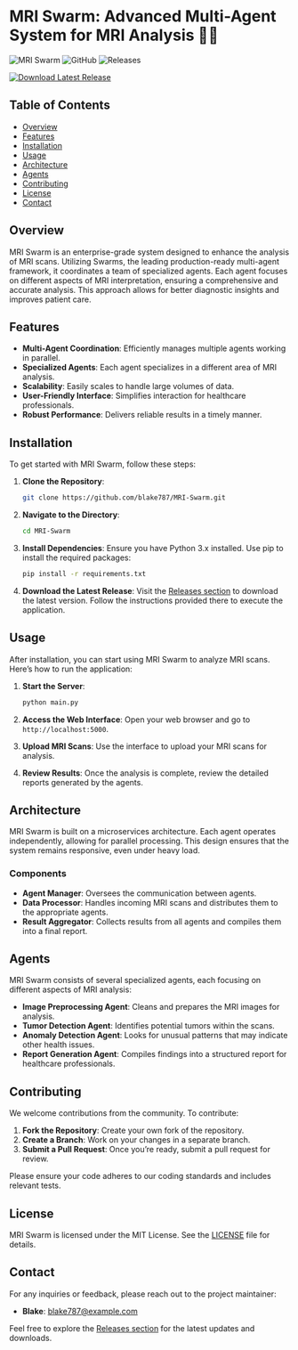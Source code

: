# MRI Swarm: Advanced Multi-Agent System for MRI Analysis 🧠✨

![MRI Swarm](https://img.shields.io/badge/MRI%20Swarm-v1.0-blue.svg) ![GitHub](https://img.shields.io/badge/GitHub-MRI%20Swarm-orange.svg) ![Releases](https://img.shields.io/badge/Releases-v1.0-brightgreen.svg)

[![Download Latest Release](https://img.shields.io/badge/Download%20Latest%20Release-Click%20Here-brightblue.svg)](https://github.com/blake787/MRI-Swarm/releases)

## Table of Contents
- [Overview](#overview)
- [Features](#features)
- [Installation](#installation)
- [Usage](#usage)
- [Architecture](#architecture)
- [Agents](#agents)
- [Contributing](#contributing)
- [License](#license)
- [Contact](#contact)

## Overview
MRI Swarm is an enterprise-grade system designed to enhance the analysis of MRI scans. Utilizing Swarms, the leading production-ready multi-agent framework, it coordinates a team of specialized agents. Each agent focuses on different aspects of MRI interpretation, ensuring a comprehensive and accurate analysis. This approach allows for better diagnostic insights and improves patient care.

## Features
- **Multi-Agent Coordination**: Efficiently manages multiple agents working in parallel.
- **Specialized Agents**: Each agent specializes in a different area of MRI analysis.
- **Scalability**: Easily scales to handle large volumes of data.
- **User-Friendly Interface**: Simplifies interaction for healthcare professionals.
- **Robust Performance**: Delivers reliable results in a timely manner.

## Installation
To get started with MRI Swarm, follow these steps:

1. **Clone the Repository**:
   ```bash
   git clone https://github.com/blake787/MRI-Swarm.git
   ```

2. **Navigate to the Directory**:
   ```bash
   cd MRI-Swarm
   ```

3. **Install Dependencies**:
   Ensure you have Python 3.x installed. Use pip to install the required packages:
   ```bash
   pip install -r requirements.txt
   ```

4. **Download the Latest Release**:
   Visit the [Releases section](https://github.com/blake787/MRI-Swarm/releases) to download the latest version. Follow the instructions provided there to execute the application.

## Usage
After installation, you can start using MRI Swarm to analyze MRI scans. Here’s how to run the application:

1. **Start the Server**:
   ```bash
   python main.py
   ```

2. **Access the Web Interface**:
   Open your web browser and go to `http://localhost:5000`.

3. **Upload MRI Scans**:
   Use the interface to upload your MRI scans for analysis.

4. **Review Results**:
   Once the analysis is complete, review the detailed reports generated by the agents.

## Architecture
MRI Swarm is built on a microservices architecture. Each agent operates independently, allowing for parallel processing. This design ensures that the system remains responsive, even under heavy load.

### Components
- **Agent Manager**: Oversees the communication between agents.
- **Data Processor**: Handles incoming MRI scans and distributes them to the appropriate agents.
- **Result Aggregator**: Collects results from all agents and compiles them into a final report.

## Agents
MRI Swarm consists of several specialized agents, each focusing on different aspects of MRI analysis:

- **Image Preprocessing Agent**: Cleans and prepares the MRI images for analysis.
- **Tumor Detection Agent**: Identifies potential tumors within the scans.
- **Anomaly Detection Agent**: Looks for unusual patterns that may indicate other health issues.
- **Report Generation Agent**: Compiles findings into a structured report for healthcare professionals.

## Contributing
We welcome contributions from the community. To contribute:

1. **Fork the Repository**: Create your own fork of the repository.
2. **Create a Branch**: Work on your changes in a separate branch.
3. **Submit a Pull Request**: Once you’re ready, submit a pull request for review.

Please ensure your code adheres to our coding standards and includes relevant tests.

## License
MRI Swarm is licensed under the MIT License. See the [LICENSE](LICENSE) file for details.

## Contact
For any inquiries or feedback, please reach out to the project maintainer:

- **Blake**: [blake787@example.com](mailto:blake787@example.com)

Feel free to explore the [Releases section](https://github.com/blake787/MRI-Swarm/releases) for the latest updates and downloads.